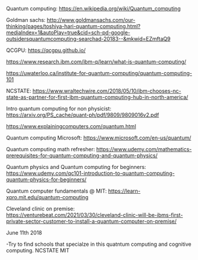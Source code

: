 
Quantum computing: https://en.wikipedia.org/wiki/Quantum_computing

Goldman sachs: http://www.goldmansachs.com/our-thinking/pages/toshiya-hari-quantum-computing.html?mediaIndex=1&autoPlay=true&cid=sch-pd-google-outsidersquantumcomputing-searchad-20183--&mkwid=EZmftaQ9

QCGPU: https://qcgpu.github.io/

https://www.research.ibm.com/ibm-q/learn/what-is-quantum-computing/

https://uwaterloo.ca/institute-for-quantum-computing/quantum-computing-101

NCSTATE: https://www.wraltechwire.com/2018/05/10/ibm-chooses-nc-state-as-partner-for-first-ibm-quantum-computing-hub-in-north-america/

Intro quantum computing for non physicist: https://arxiv.org/PS_cache/quant-ph/pdf/9809/9809016v2.pdf

https://www.explainingcomputers.com/quantum.html

Quantum computing Microsoft: https://www.microsoft.com/en-us/quantum/

Quantum computing math refresher: https://www.udemy.com/mathematics-prerequisites-for-quantum-computing-and-quantum-physics/

Quantum physics and Quantum computing for beginners: https://www.udemy.com/qc101-introduction-to-quantum-computing-quantum-physics-for-beginners/

Quantum computer fundamentals @ MIT: https://learn-xpro.mit.edu/quantum-computing

Cleveland clinic on premise: https://venturebeat.com/2021/03/30/cleveland-clinic-will-be-ibms-first-private-sector-customer-to-install-a-quantum-computer-on-premise/

June 11th 2018

-Try to find schools that specialze in this quatntum computing and cognitive computing.
NCSTATE
MIT
 
